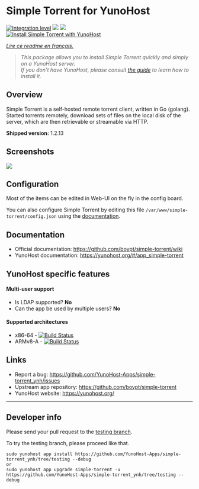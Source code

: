 # Simple Torrent for YunoHost

[![Integration level](https://dash.yunohost.org/integration/simple-torrent.svg)](https://dash.yunohost.org/appci/app/simple-torrent) ![](https://ci-apps.yunohost.org/ci/badges/simple-torrent.status.svg) ![](https://ci-apps.yunohost.org/ci/badges/simple-torrent.maintain.svg)  
[![Install Simple Torrent with YunoHost](https://install-app.yunohost.org/install-with-yunohost.svg)](https://install-app.yunohost.org/?app=simple-torrent/)

*[Lire ce readme en français.](./README_fr.md)*

> *This package allows you to install Simple Torrent quickly and simply on a YunoHost server.  
If you don't have YunoHost, please consult [the guide](https://yunohost.org/#/install) to learn how to install it.*

## Overview

Simple Torrent is a self-hosted remote torrent client, written in Go (golang). Started torrents remotely, download sets of files on the local disk of the server, which are then retrievable or streamable via HTTP.

**Shipped version:** 1.2.13

## Screenshots

![](https://user-images.githubusercontent.com/1033514/64239393-bdbb6480-cf32-11e9-9269-d8d10e7c0dc7.png)

## Configuration

Most of the items can be edited in Web-UI on the fly in the config board.

You can also configure Simple Torrent by editing this file `/var/www/simple-torrent/config.json` using the [documentation](https://github.com/boypt/simple-torrent/wiki/Config-File).

## Documentation

 * Official documentation: https://github.com/boypt/simple-torrent/wiki
 * YunoHost documentation: https://yunohost.org/#/app_simple-torrent

## YunoHost specific features

#### Multi-user support

* Is LDAP supported? **No**
* Can the app be used by multiple users? **No**

#### Supported architectures

* x86-64 - [![Build Status](https://ci-apps.yunohost.org/ci/logs/simple-torrent%20%28Apps%29.svg)](https://ci-apps.yunohost.org/ci/apps/simple-torrent/)
* ARMv8-A - [![Build Status](https://ci-apps-arm.yunohost.org/ci/logs/simple-torrent%20%28Apps%29.svg)](https://ci-apps-arm.yunohost.org/ci/apps/simple-torrent/)

## Links

 * Report a bug: https://github.com/YunoHost-Apps/simple-torrent_ynh/issues
 * Upstream app repository: https://github.com/boypt/simple-torrent
 * YunoHost website: https://yunohost.org/

---

## Developer info

Please send your pull request to the [testing branch](https://github.com/YunoHost-Apps/simple-torrent_ynh/tree/testing).

To try the testing branch, please proceed like that.
```
sudo yunohost app install https://github.com/YunoHost-Apps/simple-torrent_ynh/tree/testing --debug
or
sudo yunohost app upgrade simple-torrent -u https://github.com/YunoHost-Apps/simple-torrent_ynh/tree/testing --debug
```
